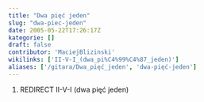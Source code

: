 ```yaml
---
title: "Dwa pięć jeden"
slug: "dwa-piec-jeden"
date: 2005-05-22T17:26:17Z
kategorie: []
draft: false
contributor: 'MaciejBlizinski'
wikilinks: ['II-V-I_(dwa_pi%C4%99%C4%87_jeden)']
aliases: ['/gitara/Dwa_pięć_jeden', 'dwa-pięć-jeden']
---
```

1.  REDIRECT II-V-I (dwa pięć
    jeden)<!-- link nie odnosił się do niczego: 'Dwa pięć jeden' ('content/Dwa_pięć_jeden.md') links to 'II-V-I_\\(dwa_pięć_jeden\\)' ('content/II-V-I_\\(dwa_pięć_jeden\\).md') and that does not exist -->
